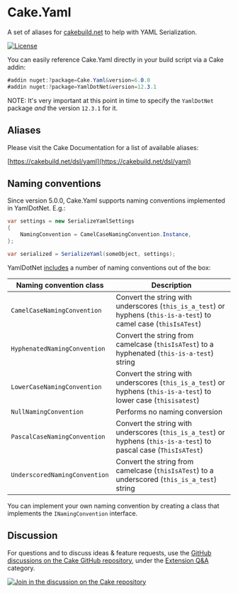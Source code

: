 # Cake.Yaml

A set of aliases for [cakebuild.net](https://cakebuild.net) to help with YAML Serialization.

[![License](https://img.shields.io/:license-mit-blue.svg)](./LICENSE)

You can easily reference Cake.Yaml directly in your build script via a Cake addin:

```csharp
#addin nuget:?package=Cake.Yaml&version=6.0.0
#addin nuget:?package=YamlDotNet&version=12.3.1
```

NOTE: It's very important at this point in time to specify the `YamlDotNet` package *and* the version `12.3.1` for it.

## Aliases

Please visit the Cake Documentation for a list of available aliases:

[https://cakebuild.net/dsl/yaml](https://cakebuild.net/dsl/yaml)

## Naming conventions

Since version 5.0.0, Cake.Yaml supports naming conventions implemented in YamlDotNet. E.g.:

```csharp
var settings = new SerializeYamlSettings
{
    NamingConvention = CamelCaseNamingConvention.Instance,
};

var serialized = SerializeYaml(someObject, settings);
```

YamlDotNet [includes](https://github.com/aaubry/YamlDotNet/tree/master/YamlDotNet/Serialization/NamingConventions) a number of naming conventions out of the box:

| Naming convention class       | Description                                                                                                         |
| ----------------------------- | ------------------------------------------------------------------------------------------------------------------- |
| `CamelCaseNamingConvention`   | Convert the string with underscores (`this_is_a_test`) or hyphens (`this-is-a-test`) to camel case (`thisIsATest`)  |
| `HyphenatedNamingConvention`  | Convert the string from camelcase (`thisIsATest`) to a hyphenated (`this-is-a-test`) string                         |
| `LowerCaseNamingConvention`   | Convert the string with underscores (`this_is_a_test`) or hyphens (`this-is-a-test`) to lower case (`thisisatest`)  |
| `NullNamingConvention`        | Performs no naming conversion                                                                                       |
| `PascalCaseNamingConvention`  | Convert the string with underscores (`this_is_a_test`) or hyphens (`this-is-a-test`) to pascal case (`ThisIsATest`) |
| `UnderscoredNamingConvention` | Convert the string from camelcase (`thisIsATest`) to a underscored (`this_is_a_test`) string                        |

You can implement your own naming convention by creating a class that implements the `INamingConvention` interface.

## Discussion

For questions and to discuss ideas & feature requests, use the [GitHub discussions on the Cake GitHub repository](https://github.com/cake-build/cake/discussions), under the [Extension Q&A](https://github.com/cake-build/cake/discussions/categories/extension-q-a) category.

[![Join in the discussion on the Cake repository](https://img.shields.io/badge/GitHub-Discussions-green?logo=github)](https://github.com/cake-build/cake/discussions)
